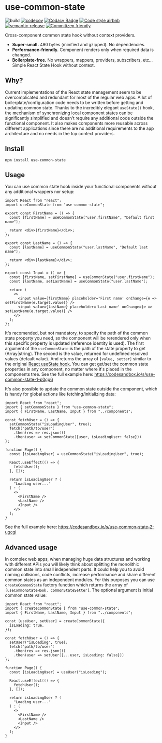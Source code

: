 # use-common-state

![build](https://github.com/borovin/use-common-state/workflows/build/badge.svg)
[![codecov](https://codecov.io/gh/borovin/use-common-state/branch/master/graph/badge.svg)](https://codecov.io/gh/borovin/use-common-state)
[![Codacy Badge](https://api.codacy.com/project/badge/Grade/81b8beba838242558dfea2ba8f0276a1)](https://www.codacy.com/manual/borovin/use-global-state?utm_source=github.com&amp;utm_medium=referral&amp;utm_content=borovin/use-global-state&amp;utm_campaign=Badge_Grade)
[![Code style airbnb](https://img.shields.io/badge/code%20style-airbnb-blue)](https://github.com/airbnb/javascript/tree/master/react)
[![semantic-release](https://img.shields.io/badge/%20%20%F0%9F%93%A6%F0%9F%9A%80-semantic--release-e10079.svg)](https://github.com/semantic-release/semantic-release)
[![Commitizen friendly](https://img.shields.io/badge/commitizen-friendly-brightgreen.svg)](http://commitizen.github.io/cz-cli/)

Cross-component common state hook without context providers.

* **Super-small.** 490 bytes (minified and gzipped). No dependencies.
* **Performance-friendly.** Component renders only when required data is changed.
* **Boilerplate-free.** No wrappers, mappers, providers, subscribers, etc... Simple React State Hook without context.

## Why?
Current implementations of the React state management seem to be overcomplicated and redundant for most of the regular web apps. A lot of boilerplate/configuration code needs to be written before getting and updating common state. Thanks to the incredibly elegant `useState()` hook, the mechanism of synchronizing local component states can be significantly simplified and doesn't require any additional code outside the functional component. It also makes components more reusable across different applications since there are no additional requirements to the app architecture and no needs in the top context providers.

## Install
```
npm install use-common-state
```

## Usage
You can use common state hook inside your functional components without any additional wrappers nor setup:
```
import React from "react";
import useCommonState from "use-common-state";

export const FirstName = () => {
  const [firstName] = useCommonState("user.firstName", "Default first name");

  return <div>{firstName}</div>;
};

export const LastName = () => {
  const [lastName] = useCommonState("user.lastName", "Default last name");

  return <div>{lastName}</div>;
};

export const Input = () => {
  const [firstName, setFirstName] = useCommonState("user.firstName");
  const [lastName, setLastName] = useCommonState("user.lastName");

  return (
    <>
      <input value={firstName} placeholder='First name' onChange={e => setFirstName(e.target.value)} />
      <input value={lastName} placeholder='Last name' onChange={e => setLastName(e.target.value)} />
    </>
  );
};
```
It's recomended, but not mandatory, to specify the path of the common state property you need, 
so the component will be rerendered only when this specific property is updated (reference identity is used). 
The first argument of the `useCommonState` is the path of the state property to get (Array|string). 
The second is the value, returned for undefined resolved values (default value). And returns the array of `[value, setter]` similar to the original [React useState hook](https://reactjs.org/docs/hooks-state.html). You can get get/set the common state properties in any component, no matter where it's placed in the components tree. See the full example here: https://codesandbox.io/s/use-common-state-1-p0gp6

It's also possible to update the common state outside the component, which is handy for global actions like fetching/initializing data:
```
import React from "react";
import { setCommonState } from "use-common-state";
import { FirstName, LastName, Input } from "../components";

const fetchUser = () => {
  setCommonState("isLoadingUser", true);
  fetch("path/to/user")
    .then(res => res.json())
    .then(user => setCommonState({user, isLoadingUser: false}))
};

function Page() {
  const [isLoadingUser] = useCommonState("isLoadingUser", true);

  React.useEffect(() => {
    fetchUser();
  }, []);

  return isLoadingUser ? (
    "Loading user..."
  ) : (
    <>
      <FirstName />
      <LastName />
      <Input />
    </>
  );
}
```
See the full example here: https://codesandbox.io/s/use-common-state-2-ugcgi

## Advanced usage
In complex web apps, when managing huge data structures and working with different APIs you will likely think about splitting the monolithic common state into small independent parts.
It could help you to avoid naming collisions, code conflicts, increase performance and share different common states as an independent modules. 
For this purposes you can use `createCommonState` factory function which returns the array of `[useCommonStateHook, commonStateSetter]`. The optional argument is initial common state value:
```
import React from "react";
import { createCommonState } from "use-common-state";
import { FirstName, LastName, Input } from "../components";

const [useUser, setUser] = createCommonState({
  isLoading: true,
});

const fetchUser = () => {
  setUser("isLoading", true);
  fetch("path/to/user")
    .then(res => res.json())
    .then(user => setUser({...user, isLoading: false}))
};

function Page() {
  const [isLoadingUser] = useUser("isLoading");

  React.useEffect(() => {
    fetchUser();
  }, []);

  return isLoadingUser ? (
    "Loading user..."
  ) : (
    <>
      <FirstName />
      <LastName />
      <Input />
    </>
  );
}
```
